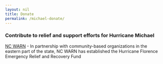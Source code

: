 ```yaml
---
layout: nil
title: Donate
permalink: /michael-donate/
---
```


### Contribute to relief and support efforts for Hurricane Michael

[NC WARN](http://www.ncwarn.org/hurricane-florence-relief-fund/) - In partnership with community-based organizations in the eastern part of the state, NC WARN has established the Hurricane Florence Emergency Relief and Recovery Fund

